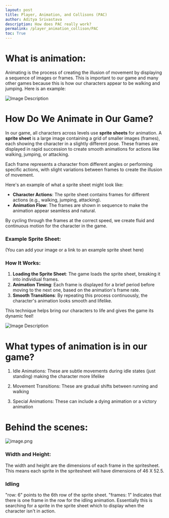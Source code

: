 ```yaml
---
layout: post
title: Player, Animation, and Collisons (PAC)
author: Aditya Srivastava
description: How does PAC really work?
permalink: /player_animation_collison/PAC
toc: True
---
```


# What is animation: 
Animating is the process of creating the illusion of movement by displaying a sequence of images or frames. This is important to our game and many other games because this is how our characters appear to be walking and jumping. Here is an example:

![Image Description](https://encrypted-tbn0.gstatic.com/images?q=tbn:ANd9GcRWKlmwdjgWq7yCxuEGoBFMlyS1tYSbEzjw2Q&s)


# How Do We Animate in Our Game?

In our game, all characters across levels use **sprite sheets** for animation. A **sprite sheet** is a large image containing a grid of smaller images (frames), each showing the character in a slightly different pose. These frames are displayed in rapid succession to create smooth animations for actions like walking, jumping, or attacking.

Each frame represents a character from different angles or performing specific actions, with slight variations between frames to create the illusion of movement.

Here's an example of what a sprite sheet might look like:

- **Character Actions**: The sprite sheet contains frames for different actions (e.g., walking, jumping, attacking).
- **Animation Flow**: The frames are shown in sequence to make the animation appear seamless and natural.
  
By cycling through the frames at the correct speed, we create fluid and continuous motion for the character in the game.

### Example Sprite Sheet:
(You can add your image or a link to an example sprite sheet here)

### How It Works:
1. **Loading the Sprite Sheet**: The game loads the sprite sheet, breaking it into individual frames.
2. **Animation Timing**: Each frame is displayed for a brief period before moving to the next one, based on the animation's frame rate.
3. **Smooth Transitions**: By repeating this process continuously, the character's animation looks smooth and lifelike.

This technique helps bring our characters to life and gives the game its dynamic feel!


![Image Description](https://nighthawkcoders.github.io/portfolio_2025/images/platformer/sprites/lopezanimation.png)

# What types of animation is in our game? 

 1. Idle Animations: These are subtle movements during idle states (just standing) making the character more lifelike

 2. Movement Transitions: These are gradual shifts between running and walking 
 
 3. Special Animations: These can include a dying animation or a victory animation

# Behind the scenes:


![image.png](attachment:image.png)

### Width and Height: 
The width and height are the dimensions of each frame in the spritesheet. This means each sprite in the spritesheet will have dimensions of 46 X 52.5. 

### Idling
"row: 6" points to the 6th row of the sprite sheet. "frames: 1" Indicates that there is one frame in the row for the idling animation. Essentially this is searching for a sprite in the sprite sheet which to display when the character isn't in action.
